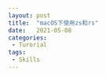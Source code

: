```yaml
---
layout: post
title:  "macOS下使用zs和rs"
date:   2021-05-08
categories:
 - Turorial
tags:
 - Skills
---
```


